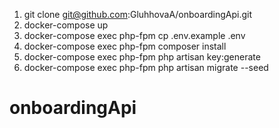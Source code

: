 1. git clone git@github.com:GluhhovaA/onboardingApi.git
2. docker-compose up
3. docker-compose exec php-fpm cp .env.example .env
4. docker-compose exec php-fpm composer install
5. docker-compose exec php-fpm php artisan key:generate
6. docker-compose exec php-fpm php artisan migrate --seed
# onboardingApi
